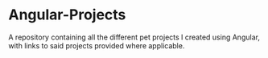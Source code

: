 # Angular-Projects
A repository containing all the different pet projects I created using Angular, with links to said projects provided where applicable.
